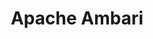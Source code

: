 ---
parent_project: apache
permalink: /engineering/projects/apache/apache-ambari/
project_link_name: apache-ambari
project_url: https://ambari.apache.org/
statsAvailable: 'true'
title: Apache Ambari
---
